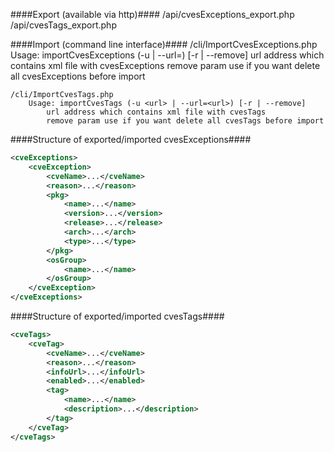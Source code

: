
####Export (available via http)####
    /api/cvesExceptions_export.php
    /api/cvesTags_export.php


####Import (command line interface)####
    /cli/ImportCvesExceptions.php
        Usage: importCvesExceptions (-u <url> | --url=<url>) [-r | --remove]
            url address which contains xml file with cvesExceptions
            remove param use if you want delete all cvesExceptions before import

    /cli/ImportCvesTags.php
        Usage: importCvesTags (-u <url> | --url=<url>) [-r | --remove]
            url address which contains xml file with cvesTags
            remove param use if you want delete all cvesTags before import


####Structure of exported/imported cvesExceptions####
```xml
<cveExceptions>
    <cveException>
        <cveName>...</cveName>
        <reason>...</reason>
        <pkg>
            <name>...</name>
            <version>...</version>
            <release>...</release>
            <arch>...</arch>
            <type>...</type>
        </pkg>
        <osGroup>
            <name>...</name>
        </osGroup>
    </cveException>
</cveExceptions>
```

####Structure of exported/imported cvesTags####
```xml
<cveTags>
    <cveTag>
        <cveName>...</cveName>
        <reason>...</reason>
        <infoUrl>...</infoUrl>
        <enabled>...</enabled>
        <tag>
            <name>...</name>
            <description>...</description>
        </tag>
    </cveTag>
</cveTags>
```